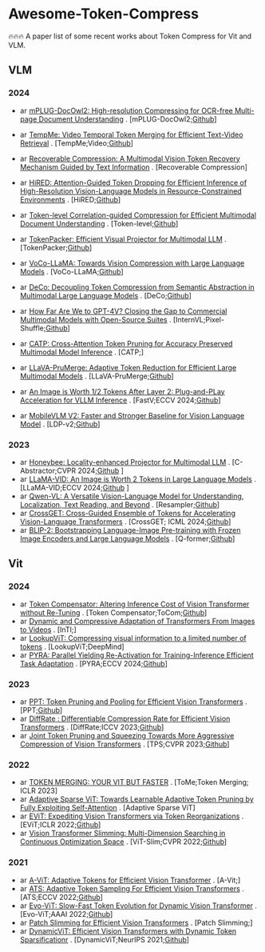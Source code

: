 # Awesome-Token-Compress
🔥🔥🔥 A paper list of some recent  works about Token Compress for Vit and VLM.
## VLM
### 2024
-  <img alt="arXiv" src="https://img.shields.io/badge/arXiv-2409.03420-red?logo=arxiv" height="14" />  [mPLUG-DocOwl2: High-resolution Compressing for OCR-free Multi-page Document Understanding](https://arxiv.org/abs/2409.03420) .    [mPLUG-DocOwl2;[Github](https://github.com/X-PLUG/mPLUG-DocOwl)]
-  <img alt="arXiv" src="https://img.shields.io/badge/arXiv-2409.01156-red?logo=arxiv" height="14" />  [TempMe: Video Temporal Token Merging for Efficient Text-Video Retrieval](https://arxiv.org/pdf/2409.01156) .    [TempMe;Video;[Github](https://github.com/X-PLUG/mPLUG-DocOwl)]
-  <img alt="arXiv" src="https://img.shields.io/badge/arXiv-2409.01179-red?logo=arxiv" height="14" />  [Recoverable Compression: A Multimodal Vision Token Recovery Mechanism Guided by Text Information](https://arxiv.org/pdf/2409.01179) . [Recoverable Compression]
-  <img alt="arXiv" src="https://img.shields.io/badge/arXiv-2408.10945-red?logo=arxiv" height="14" />  [HiRED: Attention-Guided Token Dropping for Efficient Inference of High-Resolution Vision-Language Models in Resource-Constrained Environments](https://arxiv.org/pdf/2408.10945) . [HiRED;[Github](https://github.com/hasanar1f/HiRED)]
-  <img alt="arXiv" src="https://img.shields.io/badge/arXiv-2407.14439-red?logo=arxiv" height="14" />  [Token-level Correlation-guided Compression for Efficient Multimodal Document Understanding](https://arxiv.org/pdf/2407.14439) .    [Token-level;[Github](https://github.com/JiuTian-VL/TokenCorrCompressor)]
-  <img alt="arXiv" src="https://img.shields.io/badge/arXiv-2407.02392-red?logo=arxiv" height="14" />  [TokenPacker: Efficient Visual Projector for Multimodal LLM](https://arxiv.org/abs/2407.02392.pdf) .    [TokenPacker;[Github](https://github.com/CircleRadon/TokenPacker)]
-  <img alt="arXiv" src="https://img.shields.io/badge/arXiv-2406.12275-red?logo=arxiv" height="14" />  [VoCo-LLaMA: Towards Vision Compression with Large Language Models](https://arxiv.org/pdf/2406.12275) .    [VoCo-LLaMA;[Github](https://github.com/Yxxxb/VoCo-LLaMA)]
-  <img alt="arXiv" src="https://img.shields.io/badge/arXiv-2405.20985-red?logo=arxiv" height="14" />  [DeCo: Decoupling Token Compression from Semantic Abstraction in Multimodal Large Language Models](https://arxiv.org/pdf/2405.20985) .    [DeCo;[Github](https://github.com/yaolinli/DeCo)]
-  <img alt="arXiv" src="https://img.shields.io/badge/arXiv-2404.16821-red?logo=arxiv" height="14" />  [How Far Are We to GPT-4V? Closing the Gap to Commercial Multimodal Models with Open-Source Suites](https://arxiv.org/abs/2404.16821.pdf) .    [InternVL;Pixel-Shuffle;[Github](https://github.com/OpenGVLab/InternVL)]
- <img alt="arXiv" src="https://img.shields.io/badge/arXiv-2404.08567-red?logo=arxiv" height="14" />  [CATP: Cross-Attention Token Pruning for Accuracy Preserved Multimodal Model Inference](https://arxiv.org/pdf/2404.08567) .    [CATP;]
-  <img alt="arXiv" src="https://img.shields.io/badge/arXiv-2403.15388-red?logo=arxiv" height="14" />  [LLaVA-PruMerge:
Adaptive Token Reduction for Efficient Large Multimodal Models](https://arxiv.org/abs/2403.15388.pdf) .  [LLaVA-PruMerge;[Github](https://github.com/42Shawn/LLaVA-PruMerge)]
-  <img alt="arXiv" src="https://img.shields.io/badge/arXiv-2403.06764-red?logo=arxiv" height="14" />  [An Image is Worth 1/2 Tokens After Layer 2: Plug-and-PLay Acceleration for VLLM Inference](https://arxiv.org/pdf/2403.06764) .  [FastV;ECCV 2024;[Github](https://github.com/pkunlp-icler/FastV)]

-  <img alt="arXiv" src="https://img.shields.io/badge/arXiv-2402.03766-red?logo=arxiv" height="14" />  [MobileVLM V2: Faster and Stronger Baseline for Vision Language Model](https://arxiv.org/abs/2402.03766.pdf) .    [LDP-v2;[Github](https://github.com/Meituan-AutoML/MobileVLM)]

### 2023
-  <img alt="arXiv" src="https://img.shields.io/badge/arXiv-2312.06742-red?logo=arxiv" height="14" /> [Honeybee: Locality-enhanced Projector for Multimodal LLM](https://arxiv.org/abs/2312.06742) . [C-Abstractor;CVPR 2024;[Github](https://github.com/khanrc/honeybee?tab=readme-ov-file) ] 
-  <img alt="arXiv" src="https://img.shields.io/badge/arXiv-2311.17043-red?logo=arxiv" height="14" /> [LLaMA-VID: An Image is Worth 2 Tokens in Large Language Models](https://arxiv.org/abs/2311.17043) . [LLaMA-VID;ECCV 2024;[Github](https://github.com/dvlab-research/LLaMA-VID/tree/main) ] 
- <img alt="arXiv" src="https://img.shields.io/badge/arXiv-2308.12966-red?logo=arxiv" height="14" /> [Qwen-VL: A Versatile Vision-Language Model for Understanding, Localization, Text Reading, and Beyond](https://arxiv.org/pdf/2308.12966v2) . [Resampler;[Github](https://github.com/QwenLM/Qwen-VL)]
- <img alt="arXiv" src="https://img.shields.io/badge/arXiv-2305.17455-red?logo=arxiv" height="14" /> [CrossGET: Cross-Guided Ensemble of Tokens for Accelerating Vision-Language Transformers](https://arxiv.org/pdf/2305.17455v4) . [CrossGET;	ICML 2024;[Github](https://github.com/sdc17/CrossGET)]
- <img alt="arXiv" src="https://img.shields.io/badge/arXiv-2301.12597-red?logo=arxiv" height="14" /> [BLIP-2: Bootstrapping Language-Image Pre-training with Frozen Image Encoders and Large Language Models](https://arxiv.org/abs/2301.12597) . [Q-former;[Github](https://github.com/salesforce/LAVIS/tree/main/projects/blip2)]
## Vit
### 2024
-  <img alt="arXiv" src="https://img.shields.io/badge/arXiv-2408.06798-red?logo=arxiv" height="14" />  [Token Compensator: Altering Inference Cost of Vision Transformer without Re-Tuning](https://arxiv.org/pdf/2408.06798) . [Token Compensator;ToCom;[Github](https://github.com/JieShibo/ToCom)]
-  <img alt="arXiv" src="https://img.shields.io/badge/arXiv-2408.06840-red?logo=arxiv" height="14" />  [Dynamic and Compressive Adaptation of Transformers From Images to Videos](https://arxiv.org/pdf/2408.06840) . [InTI;]
-  <img alt="arXiv" src="https://img.shields.io/badge/arXiv-2407.12753-red?logo=arxiv" height="14" />  [LookupViT: Compressing visual information to a limited number of tokens](https://arxiv.org/pdf/2407.12753) . [LookupViT;DeepMind]
-  <img alt="arXiv" src="https://img.shields.io/badge/arXiv-2403.09192-red?logo=arxiv" height="14" />  [PYRA: Parallel Yielding Re-Activation for Training-Inference Efficient Task Adaptation](https://arxiv.org/abs/2403.09192) . [PYRA;ECCV 2024;[Github](https://github.com/THU-MIG/PYRA?tab=readme-ov-file)]

### 2023
-  <img alt="arXiv" src="https://img.shields.io/badge/arXiv-2310.01812-red?logo=arxiv" height="14" />  [PPT: Token Pruning and Pooling for Efficient Vision Transformers](https://arxiv.org/pdf/2310.01812) . [PPT;[Github](https://github.com/xjwu1024/PPT)] 
-  <img alt="arXiv" src="https://img.shields.io/badge/arXiv-2305.17997-red?logo=arxiv" height="14" />  [DiffRate : Differentiable Compression Rate for Efficient Vision Transformers](https://arxiv.org/abs/2305.17997) . [DiffRate;ICCV 2023;[Github](https://github.com/OpenGVLab/DiffRate)] 
-  <img alt="arXiv" src="https://img.shields.io/badge/arXiv-2304.10716-red?logo=arxiv" height="14" />  [Joint Token Pruning and Squeezing Towards More Aggressive Compression of Vision Transformers](https://arxiv.org/pdf/2304.10716) . [TPS;CVPR 2023;[Github](https://github.com/megvii-research/TPS-CVPR2023)]  
### 2022
- <img alt="arXiv" src="https://img.shields.io/badge/arXiv-2210.09461-red?logo=arxiv" height="14" /> [TOKEN MERGING: YOUR VIT BUT FASTER](https://arxiv.org/pdf/2210.09461) . [ToMe;Token Merging; ICLR 2023]
- <img alt="arXiv" src="https://img.shields.io/badge/arXiv-2209.13802-red?logo=arxiv" height="14" /> [Adaptive Sparse ViT: Towards Learnable Adaptive Token Pruning by Fully Exploiting Self-Attention](https://arxiv.org/pdf/2209.13802) . [Adaptive Sparse ViT]
-  <img alt="arXiv" src="https://img.shields.io/badge/arXiv-2202.07800-red?logo=arxiv" height="14" /> [EViT: Expediting Vision Transformers via Token Reorganizations](https://arxiv.org/pdf/2202.07800) . [EViT;ICLR 2022;[Github](https://github.com/youweiliang/evit?tab=readme-ov-file)]
-  <img alt="arXiv" src="https://img.shields.io/badge/arXiv-2201.00814-red?logo=arxiv" height="14" /> [Vision Transformer Slimming: Multi-Dimension Searching in Continuous Optimization Space](https://arxiv.org/pdf/2201.00814) . [ViT-Slim;CVPR 2022;[Github](https://github.com/Arnav0400/ViT-Slim)]
### 2021
- <img alt="arXiv" src="https://img.shields.io/badge/arXiv-2112.07658-red?logo=arxiv" height="14" /> [A-ViT: Adaptive Tokens for Efficient Vision Transformer](https://arxiv.org/pdf/2112.07658) . [A-Vit;]
- <img alt="arXiv" src="https://img.shields.io/badge/arXiv-2111.15667-red?logo=arxiv" height="14" /> [ATS: Adaptive Token Sampling For Efficient Vision Transformers](https://arxiv.org/abs/2111.15667) . [ATS;ECCV 2022;[Github](https://github.com/adaptivetokensampling/ATS)]
- <img alt="arXiv" src="https://img.shields.io/badge/arXiv-2108.01390-red?logo=arxiv" height="14" /> [Evo-ViT: Slow-Fast Token Evolution for Dynamic Vision Transformer](https://arxiv.org/abs/2108.01390) . [Evo-ViT;AAAI 2022;[Github](https://github.com/YifanXu74/Evo-ViT)]
- <img alt="arXiv" src="https://img.shields.io/badge/arXiv-2106.02852-red?logo=arxiv" height="14" /> [Patch Slimming for Efficient Vision Transformers](https://arxiv.org/abs/2106.02852) . [Patch Slimming;]
- <img alt="arXiv" src="https://img.shields.io/badge/arXiv-2106.02034-red?logo=arxiv" height="14" /> [DynamicViT: Efficient Vision Transformers with Dynamic Token Sparsificationr](https://arxiv.org/abs/2106.02034) . [DynamicViT;NeurIPS 2021;[Github](https://github.com/raoyongming/DynamicViT)]
  




